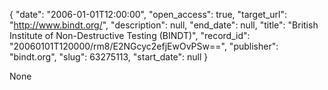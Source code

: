 {
  "date": "2006-01-01T12:00:00", 
  "open_access": true, 
  "target_url": "http://www.bindt.org/", 
  "description": null, 
  "end_date": null, 
  "title": "British Institute of Non-Destructive Testing (BINDT)", 
  "record_id": "20060101T120000/rm8/E2NGcyc2efjEwOvPSw==", 
  "publisher": "bindt.org", 
  "slug": 63275113, 
  "start_date": null
}

None